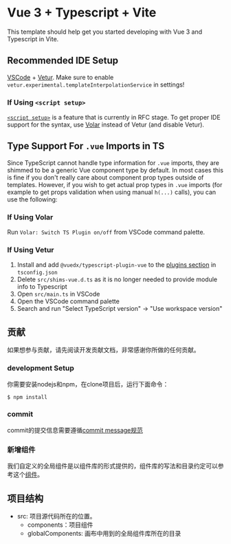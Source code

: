 # Vue 3 + Typescript + Vite

This template should help get you started developing with Vue 3 and Typescript in Vite.

## Recommended IDE Setup

[VSCode](https://code.visualstudio.com/) + [Vetur](https://marketplace.visualstudio.com/items?itemName=octref.vetur). Make sure to enable `vetur.experimental.templateInterpolationService` in settings!

### If Using `<script setup>`

[`<script setup>`](https://github.com/vuejs/rfcs/pull/227) is a feature that is currently in RFC stage. To get proper IDE support for the syntax, use [Volar](https://marketplace.visualstudio.com/items?itemName=johnsoncodehk.volar) instead of Vetur (and disable Vetur).

## Type Support For `.vue` Imports in TS

Since TypeScript cannot handle type information for `.vue` imports, they are shimmed to be a generic Vue component type by default. In most cases this is fine if you don't really care about component prop types outside of templates. However, if you wish to get actual prop types in `.vue` imports (for example to get props validation when using manual `h(...)` calls), you can use the following:

### If Using Volar

Run `Volar: Switch TS Plugin on/off` from VSCode command palette.

### If Using Vetur

1. Install and add `@vuedx/typescript-plugin-vue` to the [plugins section](https://www.typescriptlang.org/tsconfig#plugins) in `tsconfig.json`
2. Delete `src/shims-vue.d.ts` as it is no longer needed to provide module info to Typescript
3. Open `src/main.ts` in VSCode
4. Open the VSCode command palette
5. Search and run "Select TypeScript version" -> "Use workspace version"

## 贡献
如果想参与贡献，请先阅读开发贡献文档，非常感谢你所做的任何贡献。

### development Setup
你需要安装nodejs和npm，在clone项目后，运行下面命令：
```
$ npm install
```
### commit
commit的提交信息需要遵循[commit message规范](https://zhuanlan.zhihu.com/p/182553920?utm_source=wechat_session)

### 新增组件
我们自定义的全局组件是以组件库的形式提供的，组件库的写法和目录约定可以参考这个[组件](https://github.com/hahaaha/vue3Drag/tree/main/src/globalComponents/GlobalText)。

## 项目结构
- src: 项目源代码所在的位置。
    - components：项目组件
    - globalComponents: 画布中用到的全局组件库所在的目录
    


